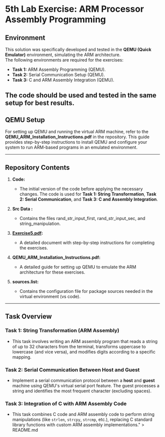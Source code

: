 # 5th Lab Exercise: ARM Processor Assembly Programming

## Environment

This solution was specifically developed and tested in the **QEMU (Quick Emulator)** environment, simulating the ARM architecture.  
The following environments are required for the exercises:

- **Task 1:** ARM Assembly Programming (QEMU).
- **Task 2:** Serial Communication Setup (QEMU).
- **Task 3:** C and ARM Assembly Integration (QEMU).

The code should be used and tested in the same setup for best results.
---

## QEMU Setup

For setting up QEMU and running the virtual ARM machine, refer to the **QEMU_ARM_Installation_Instructions.pdf** in the repository. This guide provides step-by-step instructions to install QEMU and configure your system to run ARM-based programs in an emulated environment.

---

## Repository Contents

1. **Code:**
   - The initial version of the code before applying the necessary changes. The code is used for **Task 1: String Transformation**, **Task 2: Serial Communication**, and **Task 3: C and Assembly Integration**.

2. **Src Data :**
   - Contains the  files rand_str_input_first, rand_str_input_sec, and string_manipulation.

3. **[Exercise5.pdf](https://github.com/yourusername/Embedded-Systems-NTUA/blob/main/lab5/Exercise5.pdf):**
   - A detailed document with step-by-step instructions for completing the exercises.

4. **QEMU_ARM_Installation_Instructions.pdf:**
   - A detailed guide for setting up QEMU to emulate the ARM architecture for these exercises.

5. **sources.list:**
   - Contains the configuration file for package sources needed in the virtual environment (vs code).

---

## Task Overview

### Task 1: String Transformation (ARM Assembly)
- This task involves writing an ARM assembly program that reads a string of up to 32 characters from the terminal, transforms uppercase to lowercase (and vice versa), and modifies digits according to a specific mapping.
  
### Task 2: Serial Communication Between Host and Guest
- Implement a serial communication protocol between a **host** and **guest** machine using QEMU's virtual serial port feature. The guest processes a string and identifies the most frequent character (excluding spaces).

### Task 3: Integration of C with ARM Assembly Code
- This task combines C code and ARM assembly code to perform string manipulations (like `strlen`, `strcpy`, `strcmp`, etc.), replacing C standard library functions with custom ARM assembly implementations." > README.md
